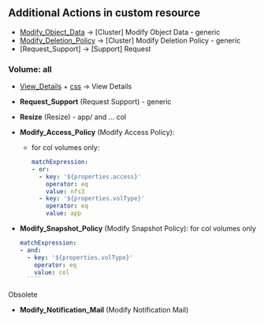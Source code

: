 ## Additional Actions in custom resource

* [Modify_Object_Data](Modify_Object_Data.yml) &rarr; [Cluster] Modify Object Data - generic
* [Modify_Deletion_Policy](Modify_Deletion_Policy.yml) &rarr; [Cluster] Modify Deletion Policy - generic
* [Request_Support] &rarr; [Support] Request

### Volume: all
* [View_Details](View_Details.yml) + [css](View_Details.css) &rarr; View Details

* **Request_Support** (Request Support) - generic
* **Resize** (Resize) - app/ and ... col
* **Modify_Access_Policy** (Modify Access Policy):
  * for col volumes only:
      ````yaml
    matchExpression:
    - or:
        - key: '${properties.access}'
          operator: eq
          value: nfs3
        - key: '${properties.volType}'
          operator: eq
          value: app
      ````
* **Modify_Snapshot_Policy** (Modify Snapshot Policy): for col volumes only
    ````yaml
  matchExpression:
  - and:
      - key: '${properties.volType}'
        operator: eq
        value: col
      ````

Obsolete 
* **Modify_Notification_Mail** (Modify Notification Mail)
